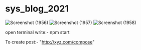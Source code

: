 # sys_blog_2021
![Screenshot (1956)](https://user-images.githubusercontent.com/63465793/122207439-c4c12600-cebf-11eb-8f77-6fe0005c6ec2.png)
![Screenshot (1957)](https://user-images.githubusercontent.com/63465793/122207445-c68ae980-cebf-11eb-8c6f-887a24475fc4.png)
![Screenshot (1958)](https://user-images.githubusercontent.com/63465793/122207448-c7238000-cebf-11eb-8edc-251338259496.png)

open terminal write:- npm start

To create post:- "http://xyz.com/compose" 
